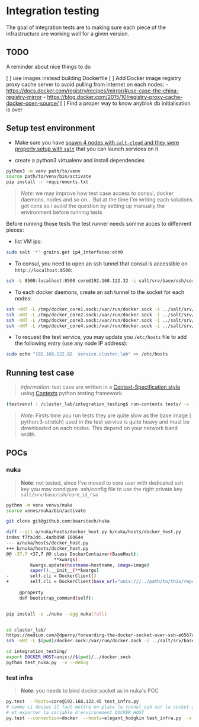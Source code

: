 # Integration testing

The goal of integration tests are to making sure each piece of the
infrastructure are working well for a given version.

## TODO

A reminder about nice things to do

[ ] use images instead building Dockerfile
[ ] Add Docker image registry proxy cache server to avoid pulling from internet
    on each nodes:
    - https://docs.docker.com/registry/recipes/mirror/#use-case-the-china-registry-mirror
    - https://blog.docker.com/2015/10/registry-proxy-cache-docker-open-source/
[ ] Find a proper way to know anyblok    db initialisation is over

## Setup test environment

* Make sure you have [spawn 4 nodes with `salt-cloud` and they were properly
  setup with `salt`](../README.md) that you can launch services on it

* create a python3 virtualenv and install dependencies

```bash
python3 -m venv path/to/venv
source path/to/venv/bin/activate
pip install -r requirements.txt
```

> *Note*: we may improve how test case access to consul, docker daemons, nodes
> and so on... But at the time I'm writing each solutions got cons so
> I avoid the question by setting up manually the environment before running
> tests

Before running those tests the test runner needs somme acces to diffenrent
pieces:

* list VM ips:

```bash
sudo salt '*' grains.get ip4_interfaces:eth0
```

* To consul, you need to open an ssh tunnel that consul is accessible on
  ``http://localhost:8500``:

```bash
ssh -L 8500:localhost:8500 core@192.168.122.32 -i salt/srv/base/ssh/core_id_rsa
```

* To each docker daemons, create an ssh tunnel to the socket for each nodes:

```bash
ssh -nNT -L /tmp/docker_core1.sock:/var/run/docker.sock -i ../salt/srv/base/ssh/core_id_rsa core@192.168.122.193
ssh -nNT -L /tmp/docker_core2.sock:/var/run/docker.sock -i ../salt/srv/base/ssh/core_id_rsa core@192.168.122.27
ssh -nNT -L /tmp/docker_core3.sock:/var/run/docker.sock -i ../salt/srv/base/ssh/core_id_rsa core@192.168.122.32
ssh -nNT -L /tmp/docker_core4.sock:/var/run/docker.sock -i ../salt/srv/base/ssh/core_id_rsa core@192.168.122.82
```

* To request the test service, you may update you ``/etc/hosts`` file to add
  the following entry (use any node IP address):

```bash
sudo echo "192.168.122.82  service.cluster.lab" >> /etc/hosts
```


## Running test case

> *information*: test case are written in a [Context-Specification style](
> http://contexts.readthedocs.io/en/v0.11.2/#about) using [Contexts](
> http://contexts.readthedocs.io) python testing framework


```bash
(testvenv) : /cluster_lab/integration_testing$ run-contexts tests/ -v -s
```

> *Note*: Firsts time you run tests they are quite slow as the base image (
> python:3-stretch) used in the test service is quite heavy and must be
> downloaded on each nodes. This depend on your network band width.

## POCs

### nuka

> **Note**: not tested, since I've moved to core user with dedicated ssh key
> you may condigure .ssh/config file to use the right private key
> ``salt/srv/base/ssh/core_id_rsa``

```bash
python -m venv venvs/nuka
source venvs/nuka/bin/activate

git clone git@github.com:bearstech/nuka

diff --git a/nuka/hosts/docker_host.py b/nuka/hosts/docker_host.py
index f7fa1dd..4adb09d 100644
--- a/nuka/hosts/docker_host.py
+++ b/nuka/hosts/docker_host.py
@@ -37,7 +37,7 @@ class DockerContainer(BaseHost):
                  **kwargs):
         kwargs.update(hostname=hostname, image=image)
         super().__init__(**kwargs)
-        self.cli = DockerClient()
+        self.cli = DockerClient(base_url="unix:///../path/to/this/repo/../cluster_lab/integration_testing/../docker.sock")
 
     @property
     def bootstrap_command(self):


pip install -e ./nuka --egg nuka[full]


cd cluster_lab/
https://medium.com/@dperny/forwarding-the-docker-socket-over-ssh-e6567cfab160
ssh -nNT -L $(pwd)/docker.sock:/var/run/docker.sock -i ../salt/srv/base/ssh/core_id_rsa core@192.168.122.45

cd integration_testing/
export DOCKER_HOST=unix://$(pwd)/../docker.sock
python test_nuka.py  -v --debug
```

### test infra

> **Note**: you needs to bind docker.socket as in nuka's POC

```bash
py.test  --hosts=core@192.168.122.45 test_infra.py 
# comme ci dessus il faut mettre en place le tunnel ssh sur la socket avant
# et exporter la variable d'environement DOCKER_HOST
py.test --connection=docker  --hosts=elegant_hodgkin test_infra.py  -v
```